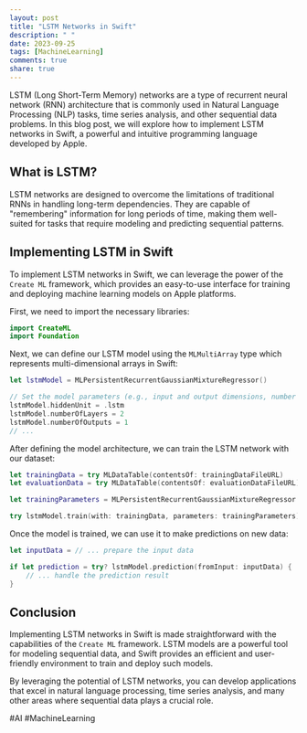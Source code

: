 ```yaml
---
layout: post
title: "LSTM Networks in Swift"
description: " "
date: 2023-09-25
tags: [MachineLearning]
comments: true
share: true
---
```


LSTM (Long Short-Term Memory) networks are a type of recurrent neural network (RNN) architecture that is commonly used in Natural Language Processing (NLP) tasks, time series analysis, and other sequential data problems. In this blog post, we will explore how to implement LSTM networks in Swift, a powerful and intuitive programming language developed by Apple.

## What is LSTM?

LSTM networks are designed to overcome the limitations of traditional RNNs in handling long-term dependencies. They are capable of "remembering" information for long periods of time, making them well-suited for tasks that require modeling and predicting sequential patterns.

## Implementing LSTM in Swift

To implement LSTM networks in Swift, we can leverage the power of the `Create ML` framework, which provides an easy-to-use interface for training and deploying machine learning models on Apple platforms.

First, we need to import the necessary libraries:

```swift
import CreateML
import Foundation
```

Next, we can define our LSTM model using the `MLMultiArray` type which represents multi-dimensional arrays in Swift:

```swift
let lstmModel = MLPersistentRecurrentGaussianMixtureRegressor()

// Set the model parameters (e.g., input and output dimensions, number of layers, etc.)
lstmModel.hiddenUnit = .lstm
lstmModel.numberOfLayers = 2
lstmModel.numberOfOutputs = 1
// ...
```

After defining the model architecture, we can train the LSTM network with our dataset:

```swift
let trainingData = try MLDataTable(contentsOf: trainingDataFileURL)
let evaluationData = try MLDataTable(contentsOf: evaluationDataFileURL)

let trainingParameters = MLPersistentRecurrentGaussianMixtureRegressor.ModelParameters(validationData: evaluationData)

try lstmModel.train(with: trainingData, parameters: trainingParameters)
```

Once the model is trained, we can use it to make predictions on new data:

```swift
let inputData = // ... prepare the input data

if let prediction = try? lstmModel.prediction(fromInput: inputData) {
    // ... handle the prediction result
}
```

## Conclusion

Implementing LSTM networks in Swift is made straightforward with the capabilities of the `Create ML` framework. LSTM models are a powerful tool for modeling sequential data, and Swift provides an efficient and user-friendly environment to train and deploy such models.

By leveraging the potential of LSTM networks, you can develop applications that excel in natural language processing, time series analysis, and many other areas where sequential data plays a crucial role.

#AI #MachineLearning